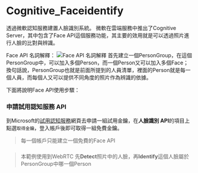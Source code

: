# Cognitive_Faceidentify

透過微軟認知服務建置人臉識別系統。
微軟在雲端服務中推出了Cognitive Server，其中包含了Face API這個服務功能，其主要的效用就是可以透過照片進行人臉的比對與辨識。

Face API 名詞解釋：
![Face API 名詞解釋](https://i.imgur.com/qemnoE5.png)
首先建立一個PersonGroup，在這個PersonGroup中，可以加入多個Person，而一個Person又可以加入多個Face；換句話說，PersonGroup也就是前面所提到的人員清單，裡面的Person就是每一個人員，而每個人又可以提供不同角度的照片作為辨識的依據。

下面將說明Face API使用步驟：  

### 申請試用認知服務 API

到Microsoft的[試用認知服務](https://azure.microsoft.com/zh-tw/try/cognitive-services/?api=face-api)網頁去申請一組試用金鑰，在**人臉識別 API**的項目上點選`取得金鑰`，登入帳戶後即可取得一組免費金鑰。
> 每一個帳戶只能建立一個免費的Face API

### 
> 本範例使用到WebRTC
> 先**Detect**照片中的人臉，再**Identify**這個人臉屬於PersonGroup中哪一個Person
<!-- 參考網頁： https://dotblogs.com.tw/maduka/2017/01/09/214017 -->
